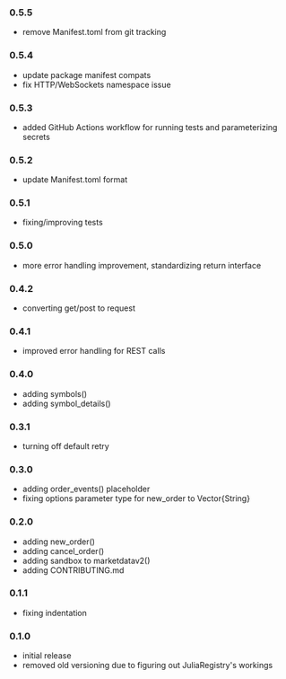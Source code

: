 ### 0.5.5

* remove Manifest.toml from git tracking

### 0.5.4

* update package manifest compats
* fix HTTP/WebSockets namespace issue

### 0.5.3

* added GitHub Actions workflow for running tests and parameterizing secrets

### 0.5.2

* update Manifest.toml format

### 0.5.1

* fixing/improving tests

### 0.5.0

* more error handling improvement, standardizing return interface

### 0.4.2

* converting get/post to request

### 0.4.1

* improved error handling for REST calls

### 0.4.0

* adding symbols()
* adding symbol_details()

### 0.3.1

* turning off default retry

### 0.3.0

* adding order_events() placeholder
* fixing options parameter type for new_order to Vector{String}

### 0.2.0

* adding new_order()
* adding cancel_order()
* adding sandbox to marketdatav2()
* adding CONTRIBUTING.md

### 0.1.1

* fixing indentation

### 0.1.0

* initial release
* removed old versioning due to figuring out JuliaRegistry's workings